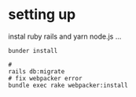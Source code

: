 
# setting up 
instal ruby rails and yarn node.js ...

```
bunder install

#
rails db:migrate
# fix webpacker error
bundle exec rake webpacker:install
```